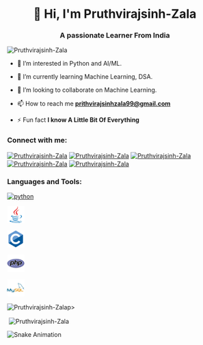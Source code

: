 <h1 align="center">👋 Hi, I'm Pruthvirajsinh-Zala</h1>
<h3 align="center">A passionate Learner From India</h3>

<p align="left"> <img src="https://komarev.com/ghpvc/?username=Pruthvirajsinh-Zala&label=Profile%20views&color=0e75b6&style=flat" alt="Pruthvirajsinh-Zala" /> </p>

- 👀 I’m interested in Python and AI/ML.

- 🌱 I’m currently learning Machine Learning, DSA.

- 💞️ I’m looking to collaborate on Machine Learning.

- 📫 How to reach me **prithvirajsinhzala99@gmail.com**

- ⚡ Fun fact **I know A Little Bit Of Everything**

<h3 align="left">Connect with me:</h3>
<p align="left">
<a href="https://linkedin.com/in/pruthvirajsinh-zala" target="blank"><img align="center" src="https://raw.githubusercontent.com/rahuldkjain/github-profile-readme-generator/master/src/images/icons/Social/linked-in-alt.svg" alt="Pruthvirajsinh-Zala" height="30" width="40" /></a>
<a href="https://www.kaggle.com/pruthvirajsinhzala99" target="blank"><img align="center" src="https://raw.githubusercontent.com/rahuldkjain/github-profile-readme-generator/master/src/images/icons/Social/kaggle.svg" alt="Pruthvirajsinh-Zala" height="30" width="40" /></a>
<a href="https://www.geeksforgeeks.org/user/pruthvirajsinhzala" target="blank"><img align="center" 
src="https://raw.githubusercontent.com/rahuldkjain/github-profile-readme-generator/master/src/images/icons/Social/geeks-for-geeks.svg" alt="Pruthvirajsinh-Zala" height="30" width="40" /></a>
<a href="https://leetcode.com/u/prithvirajsinhzala" target="blank"><img align="center" 
src="https://raw.githubusercontent.com/rahuldkjain/github-profile-readme-generator/master/src/images/icons/Social/leet-code.svg" alt="Pruthvirajsinh-Zala" height="30" width="40" /></a>
<a href="https://tryhackme.com/p/PruthvirajsinhZala" target="blank"><img align="center" 
src="https://assets.tryhackme.com/img/logo/tryhackme_logo_full.svg" alt="Pruthvirajsinh-Zala" height="30" width="40" /></a>
</p>

<h3 align="left">Languages and Tools:</h3>

<p align="left"> 

 <a href="https://www.python.org" target="_blank" rel="noreferrer"> <img src="https://raw. githubusercontent.com/devicons/devicon/master/icons/python/python-original.svg" alt="python" width="40" height="40"/> </a>

 <a href="https://www.java.com/" target="_blank" rel="noreferrer"><img src="https://raw.githubusercontent.com/devicons/devicon/refs/heads/master/icons/java/java-original.svg" alt="java" width="40" height="40" /></a>
 
 <a href="https://www.cprogramming.com/" target="_blank" rel="noreferrer"> <img src="https://raw.githubusercontent.com/devicons/devicon/master/icons/c/c-original.svg" alt="c" width="40" height="40"/> </a>

 <a href="https://www.php.net/" target="_blank" rel="noreferrer"> <img src="https://raw.githubusercontent.com/devicons/devicon/refs/heads/master/icons/php/php-original.svg" alt="php" width="40" height="40"/> </a>


 <a href="https://www.mysql.com/" target="_blank" rel="noreferrer"> <img src="https://raw.githubusercontent.com/devicons/devicon/master/icons/mysql/mysql-original-wordmark.svg" alt="mysql" width="40" height="40"/> </a>

</p>

p><img align="left" src="https://github-readme-stats.vercel.app/api/top-langs?username=Pruthvirajsinh-Zala&show_icons=true&locale=en&layout=compact" alt="Pruthvirajsinh-Zala" /></p>

<p>&nbsp;<img align="center" src="https://github-readme-stats.vercel.app/api?username=Pruthirajsinh-Zala&show_icons=true&locale=en" alt="Pruthvirajsinh-Zala" /></p>

![Snake Animation](https://Pruthvirajsinh-Zala.github.io/Pruthvirajsinh-Zala/snake.svg)

<!---
Pruthvirajsinh-Zala/Pruthvirajsinh-Zala is a ✨ special ✨ repository because its `README.md` (this file) appears on your GitHub profile.
You can click the Preview link to take a look at your changes.
--->
